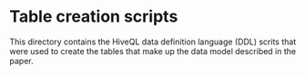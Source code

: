 # Table creation scripts

This directory contains the HiveQL data definition language (DDL) scrits that were used to create the tables that make up the data model described in the paper.
